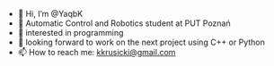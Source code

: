 - 👋 Hi, I’m @YaqbK
- 🤖 Automatic Control and Robotics student at PUT Poznań
- 👀 interested in programming
- 💞️ looking forward to work on the next project using C++ or Python
- 📫 How to reach me: kkrusicki@gmail.com

<!---
MrLyzk/MrLyzk is a ✨ special ✨ repository because its `README.md` (this file) appears on your GitHub profile.
You can click the Preview link to take a look at your changes.
--->

